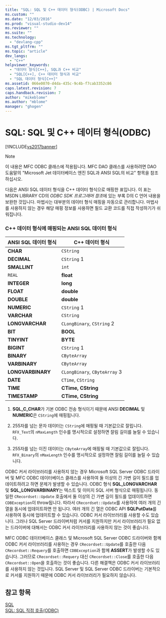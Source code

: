 ```yaml
---
title: "SQL: SQL 및 C++ 데이터 형식(ODBC) | Microsoft Docs"
ms.custom: ""
ms.date: "12/03/2016"
ms.prod: "visual-studio-dev14"
ms.reviewer: ""
ms.suite: ""
ms.technology: 
  - "devlang-cpp"
ms.tgt_pltfrm: ""
ms.topic: "article"
dev_langs: 
  - "C++"
helpviewer_keywords: 
  - "데이터 형식[C++], SQL과 C++ 비교"
  - "SQL[C++], C++ 데이터 형식과 비교"
  - "SQL 데이터 형식[C++]"
ms.assetid: 066e0070-d4da-435c-9c4b-f7cab3352c86
caps.latest.revision: 7
caps.handback.revision: 7
author: "mikeblome"
ms.author: "mblome"
manager: "ghogen"
---
```

# SQL: SQL 및 C++ 데이터 형식(ODBC)
[!INCLUDE[vs2017banner](../../assembler/inline/includes/vs2017banner.md)]

> [!NOTE]
>  이 내용은 MFC ODBC 클래스에 적용됩니다.  MFC DAO 클래스를 사용하려면 DAO 도움말의 "Microsoft Jet 데이터베이스 엔진 SQL과 ANSI SQL의 비교" 항목을 참조하십시오.  
  
 다음은 ANSI SQL 데이터 형식을 C\+\+ 데이터 형식으로 매핑한 표입니다.  이 표는 MSDN LIBRARY CD의 *ODBC SDK* *프로그래머 참조*에 있는 부록 D의 C 언어 내용을 보완한 것입니다.  마법사는 대부분의 데이터 형식 매핑을 자동으로 관리합니다.  마법사를 사용하지 않는 경우 해당 매핑 정보를 사용하면 필드 교환 코드를 직접 작성하기가 쉬워집니다.  
  
### C\+\+ 데이터 형식에 매핑되는 ANSI SQL 데이터 형식  
  
|ANSI SQL 데이터 형식|C\+\+ 데이터 형식|  
|---------------------|------------------|  
|**CHAR**|`CString`|  
|**DECIMAL**|`CString` 1|  
|**SMALLINT**|`int`|  
|`REAL`|**float**|  
|**INTEGER**|**long**|  
|**FLOAT**|**double**|  
|**DOUBLE**|**double**|  
|**NUMERIC**|`CString` 1|  
|**VARCHAR**|`CString`|  
|**LONGVARCHAR**|`CLongBinary`, `CString` 2|  
|**BIT**|**BOOL**|  
|**TINYINT**|**BYTE**|  
|**BIGINT**|`CString` 1|  
|**BINARY**|`CByteArray`|  
|**VARBINARY**|`CByteArray`|  
|**LONGVARBINARY**|`CLongBinary`, `CByteArray` 3|  
|**DATE**|`CTime`, `CString`|  
|**TIME**|**CTime, CString**|  
|**TIMESTAMP**|**CTime, CString**|  
  
 1.  **SQL\_C\_CHAR**가 기본 ODBC 전송 형식이기 때문에 ANSI **DECIMAL** 및 **NUMERIC**은 `CString`에 매핑됩니다.  
  
 2.  255자를 넘는 문자 데이터는 `CString`에 매핑될 때 기본값으로 잘립니다.  `RFX_Text`의 `nMaxLength` 인수를 명시적으로 설정하면 잘림 길이를 늘릴 수 있습니다.  
  
 3.  255자를 넘는 이진 데이터는 `CByteArray`에 매핑될 때 기본값으로 잘립니다.  `RFX_Binary`의 `nMaxLength` 인수를 명시적으로 설정하면 잘림 길이를 늘릴 수 있습니다.  
  
 ODBC 커서 라이브러리를 사용하지 않는 경우 Microsoft SQL Server ODBC 드라이버 및 MFC ODBC 데이터베이스 클래스를 사용하여 둘 이상의 긴 가변 길이 필드를 업데이트하려고 하면 문제가 발생할 수 있습니다.  ODBC 형식 **SQL\_LONGVARCHAR** 및 **SQL\_LONGVARBINARY**는 텍스트 및 이미지 SQL 서버 형식으로 매핑됩니다.  동일한 `CRecordset::Update` 호출에서 둘 이상의 긴 가변 길이 필드를 업데이트하면 `CDBException`이 throw됩니다.  따라서 `CRecordset::Update`를 사용하여 여러 개의 긴 열을 동시에 업데이트하면 안 됩니다.  여러 개의 긴 열은 ODBC API **SQLPutData**를 사용하여 동시에 업데이트할 수 있습니다.  ODBC 커서 라이브러리를 사용할 수도 있습니다. 그러나 SQL Server 드라이버처럼 커서를 지원하지만 커서 라이브러리가 필요 없는 드라이버에 대해서는 ODBC 커서 라이브러리를 사용하지 않는 것이 좋습니다.  
  
 MFC ODBC 데이터베이스 클래스 및 Microsoft SQL Server ODBC 드라이버와 함께 ODBC 커서 라이브러리를 사용하는 경우 `CRecordset::Update`를 호출한 다음 `CRecordset::Requery`를 호출하면 `CDBException`과 함께 **ASSERT**가 발생할 수도 있습니다.  그러므로 `CRecordset::Requery` 대신 `CRecordset::Close`를 호출한 다음 `CRecordset::Open`을 호출하는 것이 좋습니다.  다른 해결책은 ODBC 커서 라이브러리를 사용하지 않는 것입니다. SQL Server 및 SQL Server ODBC 드라이버는 기본적으로 커서를 지원하기 때문에 ODBC 커서 라이브러리가 필요하지 않습니다.  
  
## 참고 항목  
 [SQL](../../data/odbc/sql.md)   
 [SQL: SQL 직접 호출\(ODBC\)](../../data/odbc/sql-making-direct-sql-calls-odbc.md)